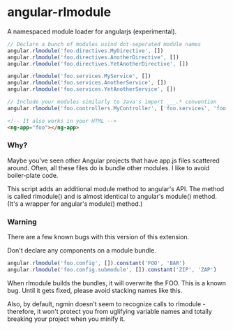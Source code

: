 angular-rlmodule
================

A namespaced module loader for angularjs (experimental).

```javascript
// Declare a bunch of modules usind dot-seperated module names
angular.rlmodule('foo.directives.MyDirective', [])
angular.rlmodule('foo.directives.AnotherDirective', [])
angular.rlmodule('foo.directives.YetAnotherDirective', [])

angular.rlmodule('foo.services.MyService', [])
angular.rlmodule('foo.services.AnotherService', [])
angular.rlmodule('foo.services.YetAnotherService', [])

// Include your modules similarly to Java's import ___.* convention
angular.rlmodule('foo.controllers.MyController', ['foo.services', 'foo.directives'])
```

```html
<!-- It also works in your HTML -->
<ng-app="foo"></ng-app>
```

### Why?
Maybe you've seen other Angular projects that have app.js files scattered around.  Often, all these files do is bundle other modules.  I like to avoid boiler-plate code.

This script adds an additional module method to angular's API.  The method is called rlmodule() and is almost identical to angular's module() method.  (It's a wrapper for angular's module() method.)

### Warning
There are a few known bugs with this version of this extension.

Don't declare any components on a module bundle.

```javascript
angular.rlmodule('foo.config', []).constant('FOO', 'BAR')
angular.rlmodule('foo.config.submodule', []).constant('ZIP', 'ZAP')
```

When rlmodule builds the bundles, it will overwrite the FOO.  This is a known bug.  Until it gets fixed, please avoid stacking names like this.

Also, by default, ngmin doesn't seem to recognize calls to rlmodule - therefore, it won't protect you from uglifying variable names and totally breaking your project when you minify it.
